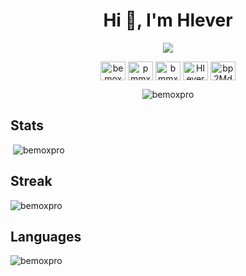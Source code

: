 <h1 align="center">Hi 👋, I'm Hlever</h1>
<p align="center"><img src="https://media.tenor.com/qV9QZcasa-QAAAAd/welcome.gif"/></p>
<p align="center">
<a href="https://codepen.io/bemoxpro" target="blank"><img align="center" src="https://raw.githubusercontent.com/rahuldkjain/github-profile-readme-generator/master/src/images/icons/Social/codepen.svg" alt="bemoxpro" height="30" width="40" /></a>
<a href="https://twitter.com/pmmxb" target="blank"><img align="center" src="https://raw.githubusercontent.com/rahuldkjain/github-profile-readme-generator/master/src/images/icons/Social/twitter.svg" alt="pmmxb" height="30" width="40" /></a>
<a href="https://instagram.com/bmmxp" target="blank"><img align="center" src="https://raw.githubusercontent.com/rahuldkjain/github-profile-readme-generator/master/src/images/icons/Social/instagram.svg" alt="bmmxp" height="30" width="40" /></a>
<a href="https://www.youtube.com/channel/UC5q_y8OLwq3Q8yAqUONgM9Q" target="blank"><img align="center" src="https://raw.githubusercontent.com/rahuldkjain/github-profile-readme-generator/master/src/images/icons/Social/youtube.svg" alt="Hlever" height="30" width="40" /></a>
<a href="https://discord.gg/bp2MdeEKpU" target="blank"><img align="center" src="https://raw.githubusercontent.com/rahuldkjain/github-profile-readme-generator/master/src/images/icons/Social/discord.svg" alt="bp2MdeEKpU" height="30" width="40" /></a>
</p>
<p align="center"><img src="https://komarev.com/ghpvc/?username=bemoxpro&label=Profile Views&color=14a997&style=plastic" alt="bemoxpro" /></p>



<h2>Stats</h2>
<p>&nbsp;<img src="https://github-readme-stats.vercel.app/api?username=bemoxpro&show_icons=true&theme=tokyonight&title_color=F08080&text_color=D5F5E3&hide_border=false&cache_seconds=1800&locale=en" alt="bemoxpro" /></p>

<h2>Streak</h2>
<p ><img src="https://github-readme-streak-stats.herokuapp.com/?user=bemoxpro&theme=highcontrast" alt="bemoxpro" /></p>

<h2>Languages</h2>
<p><img src="https://github-readme-stats.vercel.app/api/top-langs?username=bemoxpro&show_icons=true&theme=tokyonight&title_color=F08080&text_color=D5F5E3&hide_border=false&locale=en&cache_seconds=1800&layout=compact" alt="bemoxpro" /></p>



